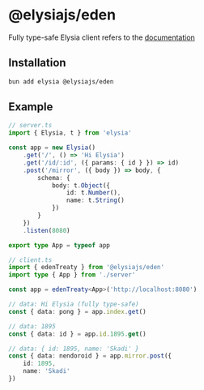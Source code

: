 # @elysiajs/eden
Fully type-safe Elysia client refers to the [documentation](https://elysiajs.com/eden/overview)

## Installation
```bash
bun add elysia @elysiajs/eden
```

## Example
```typescript
// server.ts
import { Elysia, t } from 'elysia'

const app = new Elysia()
    .get('/', () => 'Hi Elysia')
    .get('/id/:id', ({ params: { id } }) => id)
    .post('/mirror', ({ body }) => body, {
        schema: {
            body: t.Object({
                id: t.Number(),
                name: t.String()
            })
        }
    })
    .listen(8080)

export type App = typeof app

// client.ts
import { edenTreaty } from '@elysiajs/eden'
import type { App } from './server'

const app = edenTreaty<App>('http://localhost:8080')

// data: Hi Elysia (fully type-safe)
const { data: pong } = app.index.get()

// data: 1895
const { data: id } = app.id.1895.get()

// data: { id: 1895, name: 'Skadi' }
const { data: nendoroid } = app.mirror.post({
    id: 1895,
    name: 'Skadi'
})
```
